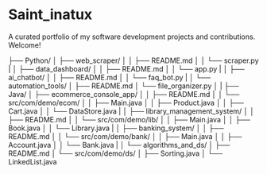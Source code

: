 # Saint_inatux
A curated portfolio of my software development projects and contributions. Welcome!


├── Python/
│ ├── web_scraper/
│ │ ├── README.md
│ │ └── scraper.py
|
│ ├── data_dashboard/
│ │ ├── README.md
│ │ └── app.py
|
│ ├── ai_chatbot/
│ │ ├── README.md
│ │ └── faq_bot.py
|
│ └── automation_tools/
│ ├── README.md
│ └── file_organizer.py
│
|
├── Java/
│ ├── ecommerce_console_app/
│ │ ├── README.md
│ │ └── src/com/demo/ecom/
│ │ ├── Main.java
│ │ ├── Product.java
│ │ ├── Cart.java
│ │ └── DataStore.java
|
│ ├── library_management_system/
│ │ ├── README.md
│ │ └── src/com/demo/lib/
│ │ ├── Main.java
│ │ ├── Book.java
│ │ └── Library.java
|
│ ├── banking_system/
│ │ ├── README.md
│ │ └── src/com/demo/bank/
│ │ ├── Main.java
│ │ ├── Account.java
│ │ └── Bank.java
|
│ └── algorithms_and_ds/
│ ├── README.md
│ └── src/com/demo/ds/
│ ├── Sorting.java
│ └── LinkedList.java
